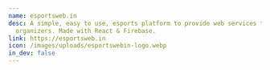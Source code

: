 ```yaml
---
name: esportsweb.in
desc: A simple, easy to use, esports platform to provide web services to esports
  organizers. Made with React & Firebase.
link: https://esportsweb.in
icon: /images/uploads/esportswebin-logo.webp
in_dev: false
---
```

